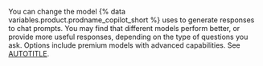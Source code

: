 You can change the model {% data variables.product.prodname_copilot_short %} uses to generate responses to chat prompts. You may find that different models perform better, or provide more useful responses, depending on the type of questions you ask. Options include premium models with advanced capabilities.  See [AUTOTITLE](/copilot/using-github-copilot/ai-models/changing-the-ai-model-for-copilot-chat).
